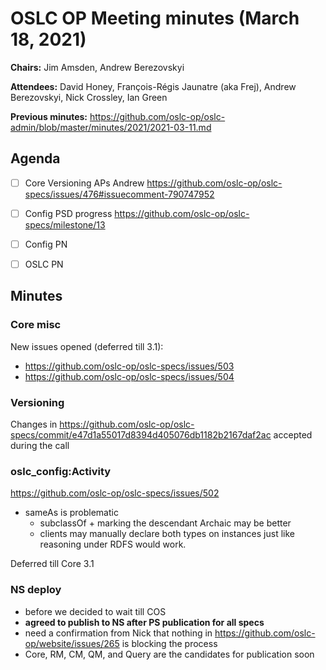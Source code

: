 # OSLC OP Meeting minutes (March 18, 2021)

**Chairs:** Jim Amsden, Andrew Berezovskyi

**Attendees:** David Honey, François-Régis Jaunatre (aka Frej), Andrew Berezovskyi, Nick Crossley, Ian Green

**Previous minutes:** https://github.com/oslc-op/oslc-admin/blob/master/minutes/2021/2021-03-11.md

## Agenda

- [ ] Core Versioning APs Andrew https://github.com/oslc-op/oslc-specs/issues/476#issuecomment-790747952
- [ ] Config PSD progress https://github.com/oslc-op/oslc-specs/milestone/13
- [ ] Config PN
- [ ] OSLC PN


## Minutes

### Core misc

New issues opened (deferred till 3.1):

- https://github.com/oslc-op/oslc-specs/issues/503
- https://github.com/oslc-op/oslc-specs/issues/504

### Versioning 

Changes in https://github.com/oslc-op/oslc-specs/commit/e47d1a55017d8394d405076db1182b2167daf2ac accepted during the call

### oslc_config:Activity

https://github.com/oslc-op/oslc-specs/issues/502

- sameAs is problematic
    - subclassOf + marking the descendant Archaic may be better
    - clients may manually declare both types on instances just like reasoning under RDFS would work.

Deferred till Core 3.1

### NS deploy

- before we decided to wait till COS
- **agreed to publish to NS after PS publication for all specs**
- need a confirmation from Nick that nothing in https://github.com/oslc-op/website/issues/265 is blocking the process
- Core, RM, CM, QM, and Query are the candidates for publication soon
